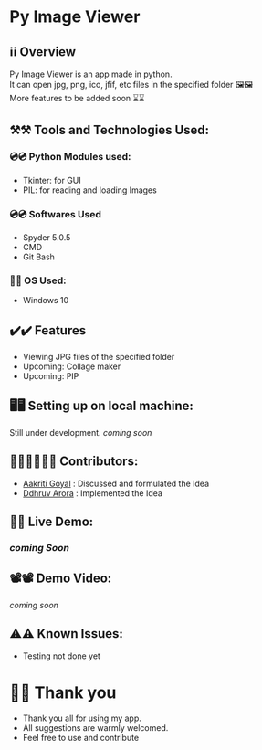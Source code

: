 # Py Image Viewer
## ℹ️ℹ️ Overview
Py Image Viewer is an app made in python. 
<br/> It can open jpg, png, ico, jfif, etc files in the specified folder 🖼️🖼️
<br/> More features to be added soon ⌛⌛

## ⚒️⚒️ Tools and Technologies Used:

### 💿💿 Python Modules used:
- Tkinter: for GUI
- PIL: for reading and loading Images

### 💿💿 Softwares Used 
- Spyder 5.0.5
- CMD
- Git Bash 

### 💽💽 OS Used:
- Windows 10 

## ✔️✔️ Features  
- Viewing JPG files of the specified folder
- Upcoming: Collage maker
- Upcoming: PIP

## 🖥️🖥️ Setting up on local machine: 
Still under development.
*coming soon*

## 🧑‍🤝‍🧑🧑‍🤝‍🧑 Contributors: 
- [Aakriti Goyal](https://github.com/AakritiGoyal12458) : Discussed and formulated the Idea
- [Ddhruv Arora](https://github.com/Ddhruv-IOT) : Implemented the Idea

## 📌📌 Live Demo: 
### *coming Soon*

## 📽️📽️ Demo Video: 
<!--*In case the live demo is not working.*-->
*coming soon* 

## ⚠️⚠️ Known Issues:
- Testing not done yet

# 🙏🙏 Thank you
- Thank you all for using my app.
- All suggestions are warmly welcomed.
- Feel free to use and contribute
